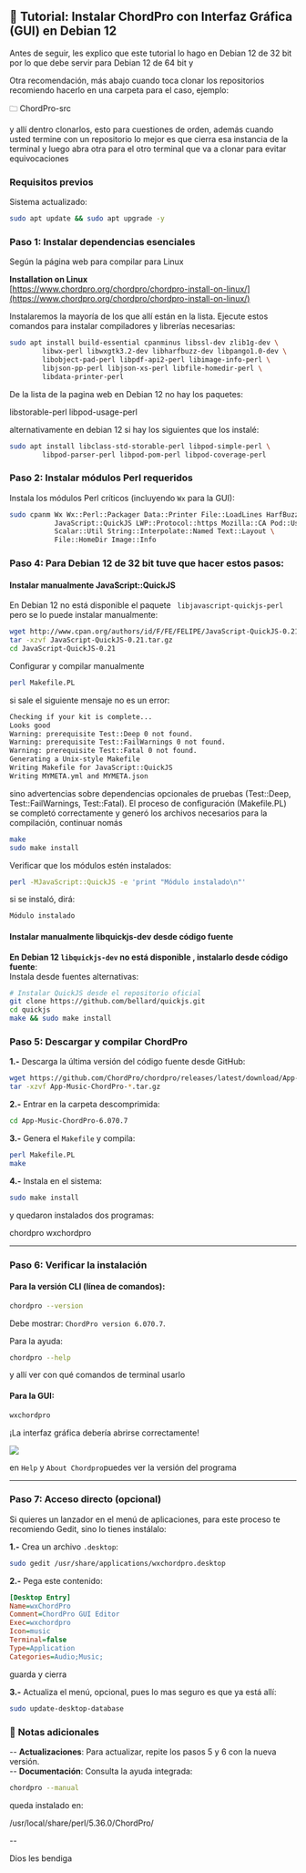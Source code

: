 

## 🎸 **Tutorial: Instalar ChordPro con Interfaz Gráfica (GUI) en Debian 12**

Antes de seguir, les explico que este tutorial lo hago en Debian 12 de 32 bit por lo que debe servir para Debian 12 de 64 bit y 

Otra recomendación, más abajo cuando toca clonar los repositorios recomiendo hacerlo en una carpeta para el caso, ejemplo:

🗀 ChordPro-src

y allí dentro clonarlos, esto para cuestiones de orden, además cuando usted termine con un repositorio lo mejor es que cierra esa instancia de la terminal y luego abra otra para el otro terminal que va a clonar para evitar equivocaciones


### **Requisitos previos**
Sistema actualizado:

```bash
sudo apt update && sudo apt upgrade -y
```

### **Paso 1: Instalar dependencias esenciales**
Según la página web para compilar para Linux

**Installation on Linux**  
[https://www.chordpro.org/chordpro/chordpro-install-on-linux/](https://www.chordpro.org/chordpro/chordpro-install-on-linux/)

Instalaremos la mayoría de los que allí están en la lista. Ejecute estos comandos para instalar compiladores y librerías necesarias:

```bash
sudo apt install build-essential cpanminus libssl-dev zlib1g-dev \
        libwx-perl libwxgtk3.2-dev libharfbuzz-dev libpango1.0-dev \
        libobject-pad-perl libpdf-api2-perl libimage-info-perl \
        libjson-pp-perl libjson-xs-perl libfile-homedir-perl \
        libdata-printer-perl
```
  
De la lista de la pagina web en Debian 12 no hay los paquetes:

libstorable-perl 
libpod-usage-perl

alternativamente en debian 12 si hay los siguientes que los instalé:

```bash
sudo apt install libclass-std-storable-perl libpod-simple-perl \
        libpod-parser-perl libpod-pom-perl libpod-coverage-perl
```

### **Paso 2: Instalar módulos Perl requeridos**
Instala los módulos Perl críticos (incluyendo `Wx` para la GUI):

```bash
sudo cpanm Wx Wx::Perl::Packager Data::Printer File::LoadLines HarfBuzz::Shaper \
           JavaScript::QuickJS LWP::Protocol::https Mozilla::CA Pod::Usage \
           Scalar::Util String::Interpolate::Named Text::Layout \
           File::HomeDir Image::Info
```

### **Paso 4: Para Debian 12 de 32 bit tuve que hacer estos pasos:**

#### Instalar manualmente JavaScript::QuickJS
En Debian 12 no está disponible el paquete ` libjavascript-quickjs-perl` pero se lo puede instalar manualmente:

```bash
wget http://www.cpan.org/authors/id/F/FE/FELIPE/JavaScript-QuickJS-0.21.tar.gz
tar -xzvf JavaScript-QuickJS-0.21.tar.gz
cd JavaScript-QuickJS-0.21
```

Configurar y compilar manualmente

```bash
perl Makefile.PL
```

si sale el siguiente mensaje no es un error:

```bash
Checking if your kit is complete...
Looks good
Warning: prerequisite Test::Deep 0 not found.
Warning: prerequisite Test::FailWarnings 0 not found.
Warning: prerequisite Test::Fatal 0 not found.
Generating a Unix-style Makefile
Writing Makefile for JavaScript::QuickJS
Writing MYMETA.yml and MYMETA.json
```

sino advertencias sobre dependencias opcionales de pruebas (Test::Deep, Test::FailWarnings, Test::Fatal). El proceso de configuración (Makefile.PL) se completó correctamente y generó los archivos necesarios para la compilación, continuar nomás 

```bash
make
sudo make install
```

Verificar que los módulos estén instalados:

```bash
perl -MJavaScript::QuickJS -e 'print "Módulo instalado\n"'
```

si se instaló, dirá:

```bash
Módulo instalado
```

#### Instalar manualmente libquickjs-dev desde código fuente
**En Debian 12 `libquickjs-dev` no está disponible , instalarlo desde código fuente**:  
   Instala desde fuentes alternativas:
   
```bash
# Instalar QuickJS desde el repositorio oficial
git clone https://github.com/bellard/quickjs.git
cd quickjs
make && sudo make install
```


### **Paso 5: Descargar y compilar ChordPro**

**1.-** Descarga la última versión del código fuente desde GitHub:

```bash
wget https://github.com/ChordPro/chordpro/releases/latest/download/App-Music-ChordPro-6.070.7.tar.gz
tar -xzvf App-Music-ChordPro-*.tar.gz  
```
    
**2.-** Entrar en la carpeta descomprimida:

```bash 
cd App-Music-ChordPro-6.070.7
```  

**3.-** Genera el `Makefile` y compila:

```bash
perl Makefile.PL
make
```

**4.-** Instala en el sistema:

```bash
sudo make install
```  

y quedaron instalados dos programas:  
 
   chordpro
   wxchordpro

---

### **Paso 6: Verificar la instalación**

#### **Para la versión CLI** (línea de comandos):

```bash
chordpro --version
```
 
Debe mostrar: `ChordPro version 6.070.7`.
  
Para la ayuda:

```bash
chordpro --help
```

y allí ver con qué comandos de terminal usarlo


#### **Para la GUI**:

```bash
wxchordpro
```

 ¡La interfaz gráfica debería abrirse correctamente!
 

![](https://blogger.googleusercontent.com/img/a/AVvXsEgb4Pbi5M0lx8OdU3BszmVcOG4T7gdbJBSnMKnUwEgknVQf4hZ29W-VTJAS3ec53V0xC_nRDCXX97S6VtZ-q131QJSDz2GAPMGMXr8he6rzWoWHuRX4X-6VGquriH2Mv2T0qUMrm-ZJIrzJG0x9qde1k29UnSRT0WvwKUf43xDlbu5yhJbVz_ZdUjUD4Yc=s16000)

en `Help` y `About Chordpro`puedes ver la versión del programa

---

### **Paso 7: Acceso directo (opcional)**

Si quieres un lanzador en el menú de aplicaciones, para este proceso te recomiendo Gedit, sino lo tienes instálalo:

**1.-** Crea un archivo `.desktop`:

```bash
sudo gedit /usr/share/applications/wxchordpro.desktop
```
    
**2.-** Pega este contenido:

```ini
[Desktop Entry]
Name=wxChordPro
Comment=ChordPro GUI Editor
Exec=wxchordpro
Icon=music
Terminal=false
Type=Application
Categories=Audio;Music;
```

guarda y cierra
    
**3.-** Actualiza el menú, opcional, pues lo mas seguro es que ya está allí:

```bash
sudo update-desktop-database
```

### 📌 **Notas adicionales**

-- **Actualizaciones**: Para actualizar, repite los pasos 5 y 6 con la nueva versión.  
-- **Documentación**: Consulta la ayuda integrada:  

```bash
chordpro --manual
```

queda instalado en:

/usr/local/share/perl/5.36.0/ChordPro/


-- 

Dios les bendiga